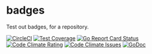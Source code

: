 # badges
Test out badges, for a repository.


[![CircleCI](https://img.shields.io/circleci/project/github/whitten/badges.svg)](https://circleci.com/gh/whitten/badges)
[![Test Coverage](https://img.shields.io/codecov/c/github/whitten/badges.svg)](https://codecov.io/gh/whitten/badges)
[![Go Report Card Status](https://goreportcard.com/badge/github.com/whitten/badges)](https://goreportcard.com/report/github.com/whitten/badges)
[![Code Climate Rating](https://img.shields.io/codeclimate/github/whitten/badges.svg)](https://codeclimate.com/github/rdfio/rdf2smw)
[![Code Climate Issues](https://img.shields.io/codeclimate/issues/github/whitten/badges.svg)](https://codeclimate.com/github/whitten/badges)
[![GoDoc](https://godoc.org/github.com/whitten/badges?status.svg)](https://godoc.org/github.com/whitten/badges)
